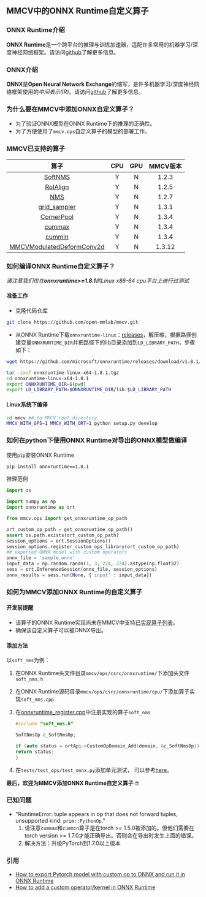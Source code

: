 ## MMCV中的ONNX Runtime自定义算子

### ONNX Runtime介绍

**ONNX Runtime**是一个跨平台的推理与训练加速器，适配许多常用的机器学习/深度神经网络框架。请访问[github](https://github.com/microsoft/onnxruntime)了解更多信息。

### ONNX介绍

**ONNX**是**Open Neural Network Exchange**的缩写，是许多机器学习/深度神经网络框架使用的*中间表示(IR)*。请访问[github](https://github.com/onnx/onnx)了解更多信息。

### 为什么要在MMCV中添加ONNX自定义算子？

- 为了验证ONNX模型在ONNX Runtime下的推理的正确性。
- 为了方便使用了`mmcv.ops`自定义算子的模型的部署工作。

### MMCV已支持的算子

|                                       算子                                       | CPU | GPU | MMCV版本 |
| :------------------------------------------------------------------------------: | :-: | :-: | :------: |
|                   [SoftNMS](onnxruntime_custom_ops.md#softnms)                   |  Y  |  N  |  1.2.3   |
|                  [RoIAlign](onnxruntime_custom_ops.md#roialign)                  |  Y  |  N  |  1.2.5   |
|                       [NMS](onnxruntime_custom_ops.md#nms)                       |  Y  |  N  |  1.2.7   |
|              [grid_sampler](onnxruntime_custom_ops.md#grid_sampler)              |  Y  |  N  |  1.3.1   |
|                [CornerPool](onnxruntime_custom_ops.md#cornerpool)                |  Y  |  N  |  1.3.4   |
|                    [cummax](onnxruntime_custom_ops.md#cummax)                    |  Y  |  N  |  1.3.4   |
|                    [cummin](onnxruntime_custom_ops.md#cummin)                    |  Y  |  N  |  1.3.4   |
| [MMCVModulatedDeformConv2d](onnxruntime_custom_ops.md#mmcvmodulateddeformconv2d) |  Y  |  N  |  1.3.12  |

### 如何编译ONNX Runtime自定义算子？

*请注意我们仅在**onnxruntime>=1.8.1**的Linux x86-64 cpu平台上进行过测试*

#### 准备工作

- 克隆代码仓库

```bash
git clone https://github.com/open-mmlab/mmcv.git
```

- 从ONNX Runtime下载`onnxruntime-linux`：[releases](https://github.com/microsoft/onnxruntime/releases/tag/v1.8.1)，解压缩，根据路径创建变量`ONNXRUNTIME_DIR`并把路径下的lib目录添加到`LD_LIBRARY_PATH`，步骤如下：

```bash
wget https://github.com/microsoft/onnxruntime/releases/download/v1.8.1/onnxruntime-linux-x64-1.8.1.tgz

tar -zxvf onnxruntime-linux-x64-1.8.1.tgz
cd onnxruntime-linux-x64-1.8.1
export ONNXRUNTIME_DIR=$(pwd)
export LD_LIBRARY_PATH=$ONNXRUNTIME_DIR/lib:$LD_LIBRARY_PATH
```

#### Linux系统下编译

```bash
cd mmcv ## to MMCV root directory
MMCV_WITH_OPS=1 MMCV_WITH_ORT=1 python setup.py develop
```

### 如何在python下使用ONNX Runtime对导出的ONNX模型做编译

使用`pip`安装ONNX Runtime

```bash
pip install onnxruntime==1.8.1
```

推理范例

```python
import os

import numpy as np
import onnxruntime as ort

from mmcv.ops import get_onnxruntime_op_path

ort_custom_op_path = get_onnxruntime_op_path()
assert os.path.exists(ort_custom_op_path)
session_options = ort.SessionOptions()
session_options.register_custom_ops_library(ort_custom_op_path)
## exported ONNX model with custom operators
onnx_file = 'sample.onnx'
input_data = np.random.randn(1, 3, 224, 224).astype(np.float32)
sess = ort.InferenceSession(onnx_file, session_options)
onnx_results = sess.run(None, {'input' : input_data})
```

### 如何为MMCV添加ONNX Runtime的自定义算子

#### 开发前提醒

- 该算子的ONNX Runtime实现尚未在MMCV中支持[已实现算子列表](https://github.com/microsoft/onnxruntime/blob/master/docs/OperatorKernels.md)。
- 确保该自定义算子可以被ONNX导出。

#### 添加方法

以`soft_nms`为例：

1. 在ONNX Runtime头文件目录`mmcv/ops/csrc/onnxruntime/`下添加头文件`soft_nms.h`

2. 在ONNX Runtime源码目录`mmcv/ops/csrc/onnxruntime/cpu/`下添加算子实现`soft_nms.cpp`

3. 在[onnxruntime_register.cpp](../../../mmcv/ops/csrc/onnxruntime/cpu/onnxruntime_register.cpp)中注册实现的算子`soft_nms`

   ```c++
   #include "soft_nms.h"

   SoftNmsOp c_SoftNmsOp;

   if (auto status = ortApi->CustomOpDomain_Add(domain, &c_SoftNmsOp)) {
   return status;
   }
   ```

4. 在`tests/test_ops/test_onnx.py`添加单元测试，
   可以参考[here](../../tests/test_ops/test_onnx.py)。

**最后，欢迎为MMCV添加ONNX Runtime自定义算子** :nerd_face:

### 已知问题

- "RuntimeError: tuple appears in op that does not forward tuples, unsupported kind: `prim::PythonOp`."
  1. 请注意`cummax`和`cummin`算子是在torch >= 1.5.0被添加的。但他们需要在torch version >= 1.7.0才能正确导出。否则会在导出时发生上面的错误。
  2. 解决方法：升级PyTorch到1.7.0以上版本

### 引用

- [How to export Pytorch model with custom op to ONNX and run it in ONNX Runtime](https://github.com/onnx/tutorials/blob/master/PyTorchCustomOperator/README.md)
- [How to add a custom operator/kernel in ONNX Runtime](https://onnxruntime.ai/docs/reference/operators/add-custom-op.html)
